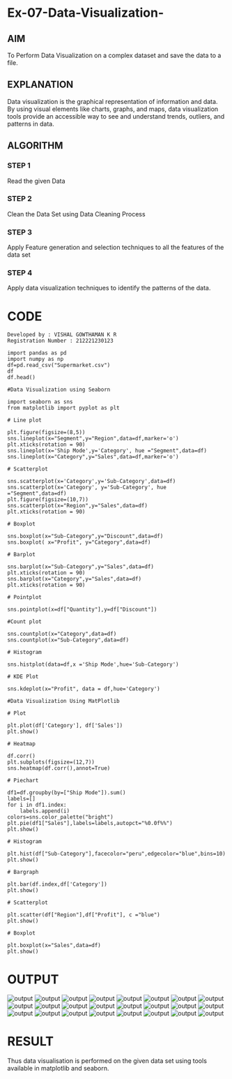 # Ex-07-Data-Visualization-

## AIM
To Perform Data Visualization on a complex dataset and save the data to a file. 

## EXPLANATION
Data visualization is the graphical representation of information and data. By using visual elements like charts, graphs, and maps, data visualization tools provide an accessible way to see and understand trends, outliers, and patterns in data.

## ALGORITHM
### STEP 1
Read the given Data
### STEP 2
Clean the Data Set using Data Cleaning Process
### STEP 3
Apply Feature generation and selection techniques to all the features of the data set
### STEP 4
Apply data visualization techniques to identify the patterns of the data.


# CODE
```
Developed by : VISHAL GOWTHAMAN K R
Registration Number : 212221230123
```
```
import pandas as pd
import numpy as np
df=pd.read_csv("Supermarket.csv")
df
df.head()

#Data Visualization using Seaborn

import seaborn as sns
from matplotlib import pyplot as plt

# Line plot

plt.figure(figsize=(8,5))
sns.lineplot(x="Segment",y="Region",data=df,marker='o')
plt.xticks(rotation = 90)
sns.lineplot(x='Ship Mode',y='Category', hue ="Segment",data=df)
sns.lineplot(x="Category",y="Sales",data=df,marker='o')

# Scatterplot

sns.scatterplot(x='Category',y='Sub-Category',data=df)
sns.scatterplot(x='Category', y='Sub-Category', hue ="Segment",data=df)
plt.figure(figsize=(10,7))
sns.scatterplot(x="Region",y="Sales",data=df)
plt.xticks(rotation = 90)

# Boxplot

sns.boxplot(x="Sub-Category",y="Discount",data=df)
sns.boxplot( x="Profit", y="Category",data=df)

# Barplot

sns.barplot(x="Sub-Category",y="Sales",data=df)
plt.xticks(rotation = 90)
sns.barplot(x="Category",y="Sales",data=df)
plt.xticks(rotation = 90)

# Pointplot

sns.pointplot(x=df["Quantity"],y=df["Discount"])

#Count plot

sns.countplot(x="Category",data=df)
sns.countplot(x="Sub-Category",data=df)

# Histogram

sns.histplot(data=df,x ='Ship Mode',hue='Sub-Category')

# KDE Plot

sns.kdeplot(x="Profit", data = df,hue='Category')

#Data Visualization Using MatPlotlib

# Plot

plt.plot(df['Category'], df['Sales'])
plt.show()

# Heatmap

df.corr()
plt.subplots(figsize=(12,7))
sns.heatmap(df.corr(),annot=True)

# Piechart

df1=df.groupby(by=["Ship Mode"]).sum()
labels=[]
for i in df1.index:
    labels.append(i)
colors=sns.color_palette("bright")
plt.pie(df1["Sales"],labels=labels,autopct="%0.0f%%")
plt.show()

# Histogram

plt.hist(df["Sub-Category"],facecolor="peru",edgecolor="blue",bins=10)
plt.show()

# Bargraph

plt.bar(df.index,df['Category'])
plt.show()

# Scatterplot

plt.scatter(df["Region"],df["Profit"], c ="blue")
plt.show()              

# Boxplot

plt.boxplot(x="Sales",data=df)
plt.show()
```
# OUTPUT
![output](./cap1.PNG)
![output](./cap2.PNG)
![output](./cap3.PNG)
![output](./cap4.PNG)
![output](./cap5.PNG)
![output](./cap6.PNG)
![output](./cap7.PNG)
![output](./cap8.PNG)
![output](./cap9.PNG)
![output](./cap10.PNG)
![output](./cap11.PNG)
![output](./cap12.PNG)
![output](./cap13.PNG)
![output](./cap14.PNG)
![output](./cap15.PNG)
![output](./cap16.PNG)
![output](./cap17.PNG)
![output](./cap18.PNG)
![output](./cap19.PNG)
![output](./cap20.PNG)
![output](./cap21.PNG)
![output](./cap22.PNG)
![output](./cap23.PNG)
![output](./cap24.PNG)

# RESULT

Thus data visualisation is performed on the given data set using tools available in matplotlib and seaborn.
